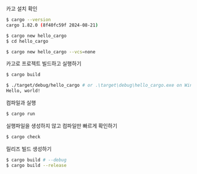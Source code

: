 
카고 설치 확인
```sh
$ cargo --version
cargo 1.82.0 (8f40fc59f 2024-08-21)
```


```sh
$ cargo new hello_cargo
$ cd hello_cargo
```


```sh
$ cargo new hello_cargo --vcs=none
```


카고로 프로젝트 빌드하고 실행하기
```sh
$ cargo build
```

```sh
$ ./target/debug/hello_cargo # or .\target\debug\hello_cargo.exe on Windows
Hello, world!
```


컴파일과 실행
```sh
$ cargo run
```


실행파일을 생성하지 않고 컴파일만 빠르게 확인하기
```sh
$ cargo check
```


릴리즈 빌드 생성하기
```sh
$ cargo build # --debug
$ cargo build --release
```

